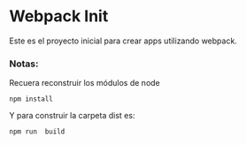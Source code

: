 # Webpack Init

Este es el proyecto inicial para crear apps utilizando webpack.

### Notas:
Recuera reconstruir los módulos de node
```
npm install
```

Y para construir la carpeta dist es:
```
npm run  build
```
